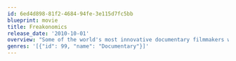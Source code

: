 ```yaml
---
id: 6ed4d898-81f2-4684-94fe-3e115d7fc5bb
blueprint: movie
title: Freakonomics
release_date: '2010-10-01'
overview: "Some of the world's most innovative documentary filmmakers will explore the hidden side of everything."
genres: '[{"id": 99, "name": "Documentary"}]'
---
```

